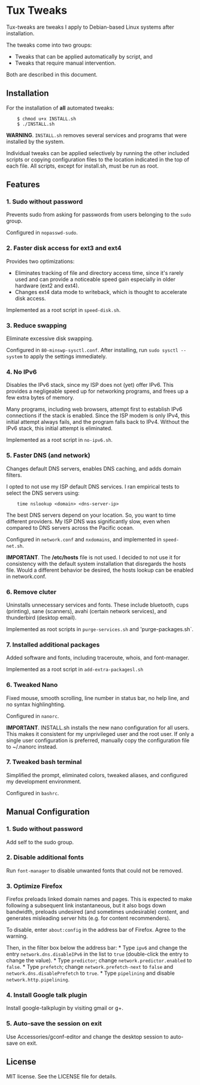 # Tux Tweaks

Tux-tweaks are tweaks I apply to Debian-based Linux systems after installation.

The tweaks come into two groups:
* Tweaks that can be applied automatically by script, and
* Tweaks that require manual intervention.

Both are described in this document.


## Installation

For the installation of **all** automated tweaks:
~~~
	$ chmod u+x INSTALL.sh
	$ ./INSTALL.sh
~~~
**WARNING**. `INSTALL.sh` removes several services and programs that were installed by the system.

Individual tweaks can be applied selectively by running the other included scripts or copying configuration files to the location indicated in the top of each file. All scripts, except for install.sh, must be run as root.  


## Features

### 1. Sudo without password
Prevents sudo from asking for passwords from users belonging to the `sudo` group.

Configured in `nopasswd-sudo`.

### 2. Faster disk access for ext3 and ext4
Provides two optimizations:
* Eliminates tracking of file and directory access time, since it's rarely used and can provide a noticeable speed gain especially in older hardware (ext2 and ext4).
* Changes ext4 data mode to writeback, which is thought to accelerate disk access.

Implemented as a root script in `speed-disk.sh`.

### 3. Reduce swapping
Eliminate excessive disk swapping.

Configured in `80-minswp-sysctl.conf`. After installing, run `sudo sysctl --system` to apply the settings immediately.

### 4. No IPv6
Disables the IPv6 stack, since my ISP does not (yet) offer IPv6. This provides a negligeable speed up for networking programs, and frees up a few extra bytes of memory.

Many programs, including web browsers, attempt first to establish IPv6 connections if the stack is enabled. Since the ISP modem is only IPv4, this initial attempt always fails, and the program falls back to IPv4. Without the IPv6 stack, this initial attempt is eliminated.

Implemented as a root script in `no-ipv6.sh`.

### 5. Faster DNS (and network)
Changes default DNS servers, enables DNS caching, and adds domain filters.

I opted to not use my ISP default DNS services. I ran empirical tests to select the DNS servers using:
~~~
	time nslookup <domain> <dns-server-ip>
~~~

The best DNS servers depend on your location. So, you want to time different providers. My ISP DNS was significantly slow, even when compared to DNS servers across the Pacific ocean.

Configured in `network.conf` and `nxdomains`, and implemented in `speed-net.sh`.

**IMPORTANT**. The **/etc/hosts** file is not used. I decided to not use it for consistency with the default system installation that disregards the hosts file. Would a different behavior be desired, the hosts lookup can be enabled in network.conf.

### 6. Remove cluter
Uninstalls unnecessary services and fonts. These include bluetooth, cups (printing), sane (scanners), avahi (certain network services), and thunderbird (desktop email).

Implemented as root scripts in `purge-services.sh` and 'purge-packages.sh`.

### 7. Installed additional packages
Added software and fonts, including traceroute, whois, and font-manager.

Implemented as a root script in `add-extra-packagesl.sh`

### 6. Tweaked Nano
Fixed mouse, smooth scrolling, line number in status bar, no help line, and no syntax highlinghting. 

Configured in `nanorc`.

**IMPORTANT**. INSTALL.sh installs the new nano configuration for all users. This makes it consistent for my unprivileged user and the root user. If only a single user configuration is preferred, manually copy the configuration file to ~/.nanorc instead. 

### 7. Tweaked bash terminal
Simplified the prompt, eliminated colors, tweaked aliases, and configured my development environment.

Configured in `bashrc`.


## Manual Configuration

### 1. Sudo without password
Add self to the sudo group.

### 2. Disable additional fonts
Run `font-manager` to disable unwanted fonts that could not be removed.

### 3. Optimize Firefox
Firefox preloads linked domain names and pages. This is expected to make following a subsequent link instantaneous, but it also bogs down bandwidth, preloads undesired (and sometimes undesirable) content, and generates misleading server hits (e.g. for content recommenders).

To disable, enter `about:config` in the address bar of Firefox. Agree to the warning.

Then, in the filter box below the address bar:
	* Type `ipv6` and change the entry `network.dns.disableIPv6` in the list to `true` (double-click the entry to change the value).
	* Type `predictor`; change `network.predictor.enabled` to `false`.
	* Type `prefetch`; change `network.prefetch-next` to `false` and `network.dns.disablePrefetch` to `true`.
	* Type `pipelining` and disable `network.http.pipelining`.

### 4. Install Google talk plugin
Install google-talkplugin by visiting gmail or g+.

### 5. Auto-save the session on exit
Use Accessories/gconf-editor and change the desktop session to auto-save on exit.


## License

MIT license. See the LICENSE file for details. 




